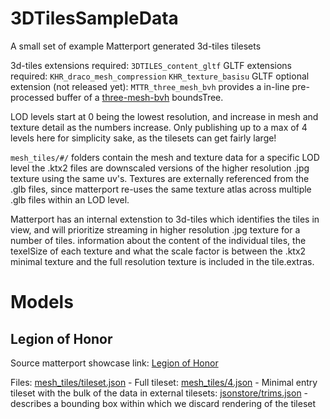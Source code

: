 # 3DTilesSampleData

A small set of example Matterport generated 3d-tiles tilesets

3d-tiles extensions required: `3DTILES_content_gltf`
GLTF extensions required: `KHR_draco_mesh_compression` `KHR_texture_basisu`
GLTF optional extension (not released yet): `MTTR_three_mesh_bvh` provides a in-line pre-processed buffer of a [three-mesh-bvh](https://github.com/gkjohnson/three-mesh-bvh) boundsTree.

LOD levels start at 0 being the lowest resolution, and increase in mesh and texture detail as the numbers increase. Only publishing up to a max of 4 levels here for simplicity sake, as the tilesets can get fairly large!

`mesh_tiles/#/` folders contain the mesh and texture data for a specific LOD level
the .ktx2 files are downscaled versions of the higher resolution .jpg texture using the same uv's.
Textures are externally referenced from the .glb files, since matterport re-uses the same texture atlas across multiple .glb files within an LOD level.

Matterport has an internal extenstion to 3d-tiles which identifies the tiles in view, and will prioritize streaming in higher resolution .jpg texture for a number of tiles. information about the content of the individual tiles, the texelSize of each texture and what the scale factor is between the .ktx2 minimal texture and the full resolution texture is included in the tile.extras.

# Models

## Legion of Honor
Source matterport showcase link: [Legion of Honor](https://my.matterport.com/show?m=uskTEa4gEb5&tiledmesh=1&debugTiles=1&dmenu=1&tileStatsOverlay=true&wireframe%3AuskTEa4gEb5=true&sm=2&sr=-2.2,.4,2.64&sp=12.92,44.85,-43.11)

Files:
[mesh_tiles/tileset.json](./uskTEa4gEb5/mesh_tiles/tileset.json) - Full tileset: 
[mesh_tiles/4.json](./uskTEa4gEb5/mesh_tiles/4.json) - Minimal entry tileset with the bulk of the data in external tilesets: 
[jsonstore/trims.json](./uskTEa4gEb5/jsonstore/trims.json) - describes a bounding box within which we discard rendering of the tileset
